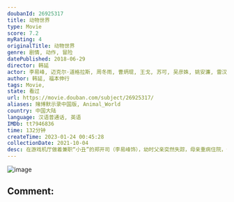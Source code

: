 ```yaml
---
doubanId: 26925317
title: 动物世界
type: Movie
score: 7.2
myRating: 4
originalTitle: 动物世界
genre: 剧情, 动作, 冒险
datePublished: 2018-06-29
director: 韩延
actor: 李易峰, 迈克尔·道格拉斯, 周冬雨, 曹炳琨, 王戈, 苏可, 吴彦姝, 姚安濂, 雷汉, 李宜娟, 衣云鹤, 李凯文, 喜利图, 阿尔贝托·兰切洛蒂, 迟嘉, 张隽溢, 王放, 贾清茹
author: 韩延, 福本伸行
tags: Movie, 
state: 看过
url: https://movie.douban.com/subject/26925317/
aliases: 赌博默示录中国版, Animal_World
country: 中国大陆
language: 汉语普通话, 英语
IMDb: tt7946836
time: 132分钟
createTime: 2023-01-24 00:45:28
collectionDate: 2021-10-04
desc: 在游戏机厅做着兼职“小丑”的郑开司（李易峰饰），幼时父亲突然失踪，母亲重病住院，使得郑开司的生活非常拮据。发小“大虾米”（曹炳琨饰）借口买房骗下了郑开司父亲留下的房产，还给他带来了巨额的欠债。神秘...
---
```


![image](p2525528688.jpg)

Comment: 
---

